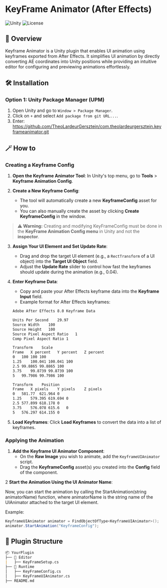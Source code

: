 # KeyFrame Animator (After Effects)

![Unity](https://img.shields.io/badge/Unity-2022%2B-blue.svg)
![License](https://img.shields.io/badge/License-MIT-green.svg)

## 📌 Overview
Keyframe Animator is a Unity plugin that enables UI animation using keyframes exported from After Effects. It simplifies UI animation by directly converting AE coordinates into Unity positions while providing an intuitive editor for configuring and previewing animations effortlessly.




## 🛠 Installation
### Option 1: Unity Package Manager (UPM)
1. Open Unity and go to `Window > Package Manager`.
2. Click on `+` and select `Add package from git URL...`.
3. Enter: https://github.com/TheoLardeurGersztein/com.theolardeurgersztein.keyframeanimator.git




## 🪄​ How to 

### Creating a Keyframe Config

1. **Open the Keyframe Animator Tool**: In Unity's top menu, go to **Tools** > **Keyframe Animation Config**.
   
2. **Create a New Keyframe Config**:
   - The tool will automatically create a new **KeyframeConfig** asset for you.
   - You can also manually create the asset by clicking **Create KeyframeConfig** in the window.

> **⚠️ Warning:**
> Creating and modifying KeyFrameConfig must be done in the **KeyFrame Animation Config menu** in Unity and not the **inspector**.

3. **Assign Your UI Element and Set Update Rate**:
   - Drag and drop the target UI element (e.g., a `RectTransform` of a UI object) into the **Target UI Object** field.
   - Adjust the **Update Rate** slider to control how fast the keyframes should update during the animation (e.g., 0.04).

5. **Enter Keyframe Data**:
   - Copy and paste your After Effects keyframe data into the **Keyframe Input** field.
   - Example format for After Effects keyframes:

    ```markdown
    Adobe After Effects 8.0 Keyframe Data

	Units Per Second	29.97
	Source Width	100
	Source Height	100
	Source Pixel Aspect Ratio	1
	Comp Pixel Aspect Ratio	1

   Transform	Scale
	Frame	X percent	Y percent	Z percent	
	0	100	100	100	
	1.25	100.041	100.041	100	
	2.5	99.8865	99.8865	100	
	3.75	99.8739	99.8739	100	
	5	99.7986	99.7986	100	

   Transform	Position
	Frame	X pixels	Y pixels	Z pixels	
	0	581.77	621.964	0	
	1.25	579.395	619.694	0	
	2.5	577.899	618.178	0	
	3.75	576.078	615.6	0	
	5	576.297	614.155	0	

     ```

6. **Load Keyframes**: Click **Load Keyframes** to convert the data into a list of keyframes.

### Applying the Animation

1. **Add the Keyframe UI Animator Component**:
   - On the **Raw Image** you wish to animate, add the `KeyframeUIAnimator` script.
   - Drag the **KeyframeConfig** asset(s) you created into the **Config** field of the component.

2 **Start the Animation Using the UI Animator Name**:

Now, you can start the animation by calling the StartAnimation(string animatorName) function, where animatorName is the string name of the UIAnimator attached to the target UI element.

Example:
````csharp
KeyframeUIAnimator animator = FindObjectOfType<KeyframeUIAnimator>();
animator.StartAnimation("KeyframeConfig");
````


## 📂 Plugin Structure

```markdown
📦 YourPlugin
├── 📂 Editor
|   ├── KeyFrameSetup.cs
├── 📂 Runtime
│   ├── KeyFrameConfig.cs
│   ├── KeyFrameUIAnimator.cs
├── README.md
```